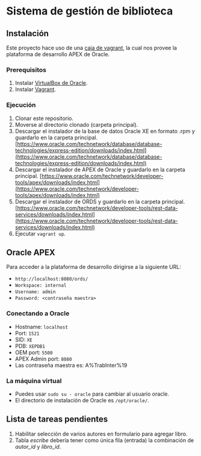 # Sistema de gestión de biblioteca

## Instalación
Este proyecto hace uso de una [caja de vagrant](https://github.com/oracle/vagrant-boxes/tree/master/OracleAPEX), la cual nos provee la plataforma de desarrollo APEX de Oracle.
### Prerequisitos
1. Instalar [VirtualBox de Oracle](https://www.virtualbox.org/wiki/Downloads).
2. Instalar [Vagrant](https://vagrantup.com/).
### Ejecución
1. Clonar este repositorio.
2. Moverse al directorio clonado (carpeta principal).
3. Descargar el instalador de la base de datos Oracle XE en formato .rpm y guardarlo en la carpeta principal. [https://www.oracle.com/technetwork/database/database-technologies/express-edition/downloads/index.html](https://www.oracle.com/technetwork/database/database-technologies/express-edition/downloads/index.html)
4. Descargar el instalador de APEX de Oracle y guardarlo en la carpeta principal. [https://www.oracle.com/technetwork/developer-tools/apex/downloads/index.html](https://www.oracle.com/technetwork/developer-tools/apex/downloads/index.html)
5. Descargar el instalador de ORDS y guardarlo en la carpeta principal. [https://www.oracle.com/technetwork/developer-tools/rest-data-services/downloads/index.html](https://www.oracle.com/technetwork/developer-tools/rest-data-services/downloads/index.html)
6. Ejecutar `vagrant up`.
## Oracle APEX
Para acceder a la plataforma de desarrollo dirigirse a la siguiente URL:
* `http://localhost:8080/ords/`
* `Workspace: internal`
* `Username: admin`
* `Password: <contraseña maestra>`
### Conectando a Oracle
* Hostname: `localhost`
* Port: `1521`
* SID: `XE`
* PDB: `XEPDB1`
* OEM port: `5500`
* APEX Admin port: `8080`
* Las contraseña maestra es: A%TrabInter%19
### La máquina virtual
* Puedes usar `sudo su - oracle` para cambiar al usuario oracle.
* El directorio de instalación de Oracle es `/opt/oracle/`.

## Lista de tareas pendientes
1. Habilitar selección de varios autores en formulario para agregar libro.
2. Tabla _escribe_ debería tener como única fila (entrada) la combinación de *autor_id* y *libro_id*.